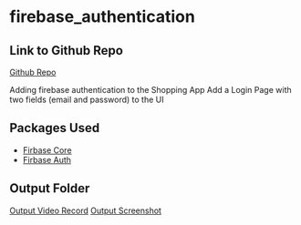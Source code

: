 # firebase_authentication

## Link to Github Repo
[Github Repo](https://github.com/ShazaAllam2001/firebase_authentication)

Adding firebase authentication to the Shopping App
Add a Login Page with two fields (email and password) to the UI

## Packages Used
- [Firbase Core](https://pub.dev/packages/firebase_core/install)
- [Firbase Auth](https://pub.dev/packages/firebase_auth/install)

## Output Folder
[Output Video Record](https://github.com/ShazaAllam2001/firebase_authentication/blob/main/output/2025-03-12%2014-15-15.mp4)
[Output Screenshot](https://github.com/ShazaAllam2001/firebase_authentication/blob/main/output/Screenshot%202025-03-12%20143920.jpg)